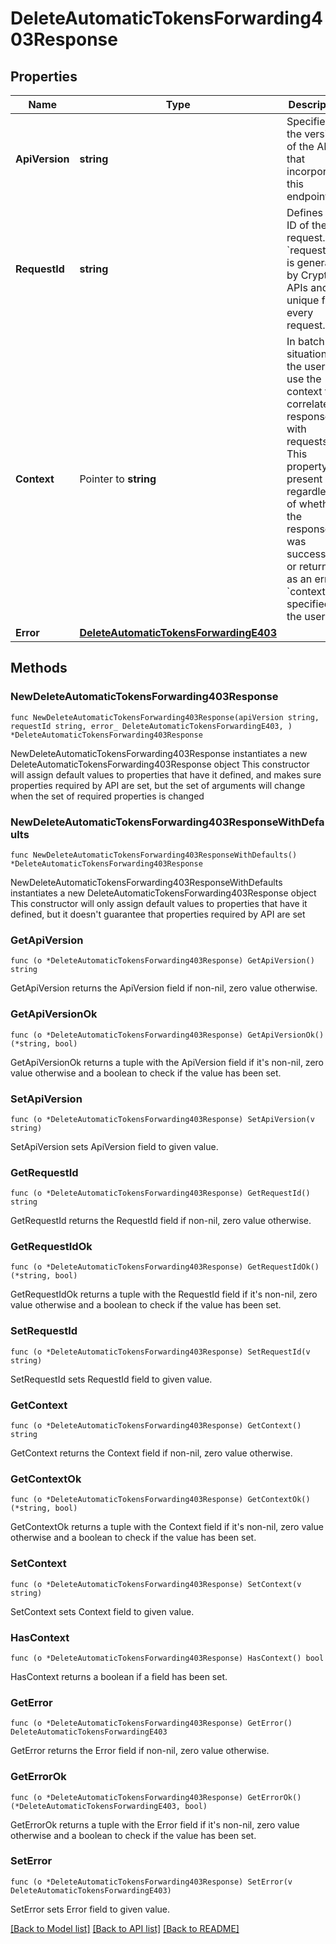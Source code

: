 # DeleteAutomaticTokensForwarding403Response

## Properties

Name | Type | Description | Notes
------------ | ------------- | ------------- | -------------
**ApiVersion** | **string** | Specifies the version of the API that incorporates this endpoint. | 
**RequestId** | **string** | Defines the ID of the request. The &#x60;requestId&#x60; is generated by Crypto APIs and it&#39;s unique for every request. | 
**Context** | Pointer to **string** | In batch situations the user can use the context to correlate responses with requests. This property is present regardless of whether the response was successful or returned as an error. &#x60;context&#x60; is specified by the user. | [optional] 
**Error** | [**DeleteAutomaticTokensForwardingE403**](DeleteAutomaticTokensForwardingE403.md) |  | 

## Methods

### NewDeleteAutomaticTokensForwarding403Response

`func NewDeleteAutomaticTokensForwarding403Response(apiVersion string, requestId string, error_ DeleteAutomaticTokensForwardingE403, ) *DeleteAutomaticTokensForwarding403Response`

NewDeleteAutomaticTokensForwarding403Response instantiates a new DeleteAutomaticTokensForwarding403Response object
This constructor will assign default values to properties that have it defined,
and makes sure properties required by API are set, but the set of arguments
will change when the set of required properties is changed

### NewDeleteAutomaticTokensForwarding403ResponseWithDefaults

`func NewDeleteAutomaticTokensForwarding403ResponseWithDefaults() *DeleteAutomaticTokensForwarding403Response`

NewDeleteAutomaticTokensForwarding403ResponseWithDefaults instantiates a new DeleteAutomaticTokensForwarding403Response object
This constructor will only assign default values to properties that have it defined,
but it doesn't guarantee that properties required by API are set

### GetApiVersion

`func (o *DeleteAutomaticTokensForwarding403Response) GetApiVersion() string`

GetApiVersion returns the ApiVersion field if non-nil, zero value otherwise.

### GetApiVersionOk

`func (o *DeleteAutomaticTokensForwarding403Response) GetApiVersionOk() (*string, bool)`

GetApiVersionOk returns a tuple with the ApiVersion field if it's non-nil, zero value otherwise
and a boolean to check if the value has been set.

### SetApiVersion

`func (o *DeleteAutomaticTokensForwarding403Response) SetApiVersion(v string)`

SetApiVersion sets ApiVersion field to given value.


### GetRequestId

`func (o *DeleteAutomaticTokensForwarding403Response) GetRequestId() string`

GetRequestId returns the RequestId field if non-nil, zero value otherwise.

### GetRequestIdOk

`func (o *DeleteAutomaticTokensForwarding403Response) GetRequestIdOk() (*string, bool)`

GetRequestIdOk returns a tuple with the RequestId field if it's non-nil, zero value otherwise
and a boolean to check if the value has been set.

### SetRequestId

`func (o *DeleteAutomaticTokensForwarding403Response) SetRequestId(v string)`

SetRequestId sets RequestId field to given value.


### GetContext

`func (o *DeleteAutomaticTokensForwarding403Response) GetContext() string`

GetContext returns the Context field if non-nil, zero value otherwise.

### GetContextOk

`func (o *DeleteAutomaticTokensForwarding403Response) GetContextOk() (*string, bool)`

GetContextOk returns a tuple with the Context field if it's non-nil, zero value otherwise
and a boolean to check if the value has been set.

### SetContext

`func (o *DeleteAutomaticTokensForwarding403Response) SetContext(v string)`

SetContext sets Context field to given value.

### HasContext

`func (o *DeleteAutomaticTokensForwarding403Response) HasContext() bool`

HasContext returns a boolean if a field has been set.

### GetError

`func (o *DeleteAutomaticTokensForwarding403Response) GetError() DeleteAutomaticTokensForwardingE403`

GetError returns the Error field if non-nil, zero value otherwise.

### GetErrorOk

`func (o *DeleteAutomaticTokensForwarding403Response) GetErrorOk() (*DeleteAutomaticTokensForwardingE403, bool)`

GetErrorOk returns a tuple with the Error field if it's non-nil, zero value otherwise
and a boolean to check if the value has been set.

### SetError

`func (o *DeleteAutomaticTokensForwarding403Response) SetError(v DeleteAutomaticTokensForwardingE403)`

SetError sets Error field to given value.



[[Back to Model list]](../README.md#documentation-for-models) [[Back to API list]](../README.md#documentation-for-api-endpoints) [[Back to README]](../README.md)


